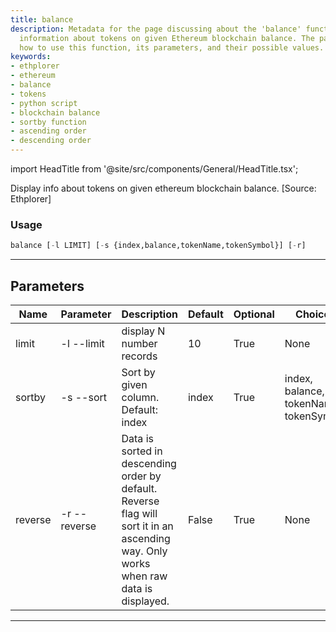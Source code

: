 ```yaml
---
title: balance
description: Metadata for the page discussing about the 'balance' function to display
  information about tokens on given Ethereum blockchain balance. The page outlines
  how to use this function, its parameters, and their possible values.
keywords:
- ethplorer
- ethereum
- balance
- tokens
- python script
- blockchain balance
- sortby function
- ascending order
- descending order
---
```


import HeadTitle from '@site/src/components/General/HeadTitle.tsx';

<HeadTitle title="crypto /onchain/balance - Reference | OpenBB Terminal Docs" />

Display info about tokens on given ethereum blockchain balance. [Source: Ethplorer]

### Usage

```python wordwrap
balance [-l LIMIT] [-s {index,balance,tokenName,tokenSymbol}] [-r]
```

---

## Parameters

| Name | Parameter | Description | Default | Optional | Choices |
| ---- | --------- | ----------- | ------- | -------- | ------- |
| limit | -l  --limit | display N number records | 10 | True | None |
| sortby | -s  --sort | Sort by given column. Default: index | index | True | index, balance, tokenName, tokenSymbol |
| reverse | -r  --reverse | Data is sorted in descending order by default. Reverse flag will sort it in an ascending way. Only works when raw data is displayed. | False | True | None |

---
